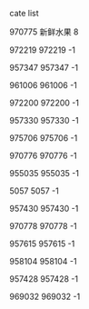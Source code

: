 cate list

970775 新鲜水果 8

972219 972219 -1

957347 957347 -1

961006 961006 -1

972200 972200 -1

957330 957330 -1

975706 975706 -1

970776 970776 -1

955035 955035 -1

5057 5057 -1

957430 957430 -1

970778 970778 -1

957615 957615 -1

958104 958104 -1

957428 957428 -1

969032 969032 -1


